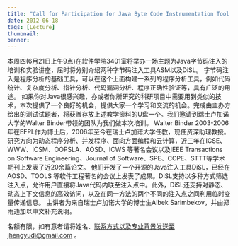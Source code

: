 ```yaml
---
title: "Call for Participation for Java Byte Code Instrumentation Tool’s Training"
date: 2012-06-18
tags: [Lecture]
thumbnail:
banner: 
---
```

 本周四(6月21日上午9点)在软件学院3401室将举办一场主题为Java字节码注入的培训和实验讲座，届时将分别介绍两种字节码注入工具ASM以及DiSL。
字节码注入是程序分析的基础工具，可以在这个上面构建一系列的程序分析工具，例如代码统计、复杂度分析、指针分析、代码漏洞分析、程序正确性验证等，具有广泛的用途。 如果你对Java很感兴趣，亦或者你所研究的科研项目中需要用到类似的技术，本次提供了一个良好的机会，提供大家一个学习和交流的机会。完成由主办方给出的测试试题者，将获赠存放上述教学资料的U盘一个。我们邀请到瑞士卢加诺大学的Walter Binder带领的团队为我们做本次培训。 Walter Binder 2003-2006年在EFPL作为博士后，2006年至今在瑞士卢加诺大学任教，现任资深助理教授。研究方向为动态程序分析、并发程序、面向方面编程和云计算，近三年在ICSE、WWW、ICSM、OOPSLA、AOSD、ICWS 等著名会议以及IEEE Transactions on Software Engineering、Journal of Software、SPE、CCPE、STTT等学术期刊上发表了近20余篇论文。
他们开发了一个开源的Java注入工具DiSL，已经在AOSD、TOOLS 等软件工程著名的会议上发表了成果。DiSL支持以多种方式筛选注入点，允许用户直接将Java代码内联至注入点中。此外，DiSL还支持对静态、动态上下文信息的高效访问，以及在同一方法的两个不同的注入点之间利用临时变量传递信息。
主讲者为来自瑞士卢加诺大学的博士生Aibek Sarimbekov，并由郑雨迪加以中文补充说明。

名额有限，如有意者请将姓名、联系方式以及专业背景发送至jhengyudi@gmail.com 。